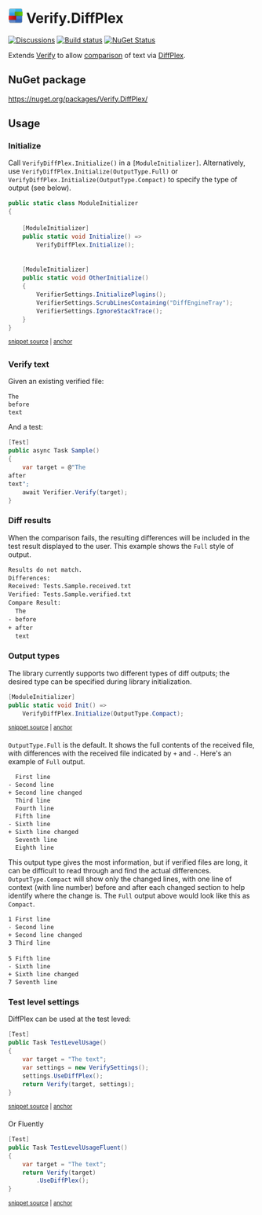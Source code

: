 # <img src="/src/icon.png" height="30px"> Verify.DiffPlex

[![Discussions](https://img.shields.io/badge/Verify-Discussions-yellow?svg=true&label=)](https://github.com/orgs/VerifyTests/discussions)
[![Build status](https://ci.appveyor.com/api/projects/status/9ug1ufa69m4vf4ph?svg=true)](https://ci.appveyor.com/project/SimonCropp/Verify-DiffPlex)
[![NuGet Status](https://img.shields.io/nuget/v/Verify.DiffPlex.svg)](https://www.nuget.org/packages/Verify.DiffPlex/)

Extends [Verify](https://github.com/VerifyTests/Verify) to allow [comparison](https://github.com/VerifyTests/Verify/blob/master/docs/comparer.md) of text via [DiffPlex](https://github.com/mmanela/diffplex).



## NuGet package

https://nuget.org/packages/Verify.DiffPlex/


## Usage


### Initialize

Call `VerifyDiffPlex.Initialize()` in a `[ModuleInitializer]`. Alternatively, use `VerifyDiffPlex.Initialize(OutputType.Full)` or `VerifyDiffPlex.Initialize(OutputType.Compact)` to specify the type of output (see below).

<!-- snippet: ModuleInitializer.cs -->
<a id='snippet-ModuleInitializer.cs'></a>
```cs
public static class ModuleInitializer
{

    [ModuleInitializer]
    public static void Initialize() =>
        VerifyDiffPlex.Initialize();


    [ModuleInitializer]
    public static void OtherInitialize()
    {
        VerifierSettings.InitializePlugins();
        VerifierSettings.ScrubLinesContaining("DiffEngineTray");
        VerifierSettings.IgnoreStackTrace();
    }
}
```
<sup><a href='/src/Tests/ModuleInitializer.cs#L1-L16' title='Snippet source file'>snippet source</a> | <a href='#snippet-ModuleInitializer.cs' title='Start of snippet'>anchor</a></sup>
<!-- endSnippet -->


### Verify text

Given an existing verified file:

```
The
before
text
```

And a test:

```cs
[Test]
public async Task Sample()
{
    var target = @"The
after
text";
    await Verifier.Verify(target);
}
```


### Diff results

When the comparison fails, the resulting differences will be included in the test result displayed to the user. This example shows the `Full` style of output.

```txt
Results do not match.
Differences:
Received: Tests.Sample.received.txt
Verified: Tests.Sample.verified.txt
Compare Result:
  The
- before
+ after
  text
```


### Output types

The library currently supports two different types of diff outputs; the desired type can be specified during library initialization.

<!-- snippet: OutputTypeCompact -->
<a id='snippet-outputtypecompact'></a>
```cs
[ModuleInitializer]
public static void Init() =>
    VerifyDiffPlex.Initialize(OutputType.Compact);
```
<sup><a href='/src/CompactTests/Tests.cs#L6-L12' title='Snippet source file'>snippet source</a> | <a href='#snippet-outputtypecompact' title='Start of snippet'>anchor</a></sup>
<!-- endSnippet -->

`OutputType.Full` is the default. It shows the full contents of the received file, with differences with the received file indicated by `+` and `-`. Here's an example of `Full` output.

```
  First line
- Second line
+ Second line changed
  Third line
  Fourth line
  Fifth line
- Sixth line
+ Sixth line changed
  Seventh line
  Eighth line
```

This output type gives the most information, but if verified files are long, it can be difficult to read through and find the actual differences. `OutputType.Compact` will show only the changed lines, with one line of context (with line number) before and after each changed section to help identify where the change is. The `Full` output above would look like this as `Compact`.

```
1 First line
- Second line
+ Second line changed
3 Third line

5 Fifth line
- Sixth line
+ Sixth line changed
7 Seventh line
```


### Test level settings

DiffPlex can be used at the test leved:

<!-- snippet: TestLevelUsage -->
<a id='snippet-testlevelusage'></a>
```cs
[Test]
public Task TestLevelUsage()
{
    var target = "The text";
    var settings = new VerifySettings();
    settings.UseDiffPlex();
    return Verify(target, settings);
}
```
<sup><a href='/src/Tests/Tests.cs#L93-L104' title='Snippet source file'>snippet source</a> | <a href='#snippet-testlevelusage' title='Start of snippet'>anchor</a></sup>
<!-- endSnippet -->

Or Fluently

<!-- snippet: TestLevelUsageFluent -->
<a id='snippet-testlevelusagefluent'></a>
```cs
[Test]
public Task TestLevelUsageFluent()
{
    var target = "The text";
    return Verify(target)
        .UseDiffPlex();
}
```
<sup><a href='/src/Tests/Tests.cs#L106-L116' title='Snippet source file'>snippet source</a> | <a href='#snippet-testlevelusagefluent' title='Start of snippet'>anchor</a></sup>
<!-- endSnippet -->

